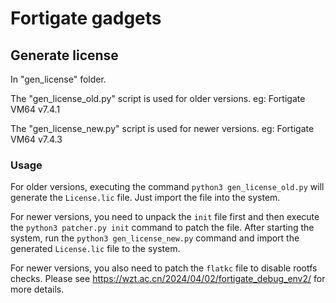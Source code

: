# Fortigate gadgets

## Generate license

In "gen_license" folder.

The "gen_license_old.py" script is used for older versions. eg: Fortigate VM64 v7.4.1

The "gen_license_new.py" script is used for newer versions. eg: Fortigate VM64 v7.4.3

### Usage

For older versions, executing the command `python3 gen_license_old.py` will generate the `License.lic` file. Just import the file into the system.

For newer versions, you need to unpack the `init` file first and then execute the `python3 patcher.py init` command to patch the file. After starting the system, run the `python3 gen_license_new.py` command and import the generated `License.lic` file to the system.

For newer versions, you also need to patch the `flatkc` file to disable rootfs checks. Please see https://wzt.ac.cn/2024/04/02/fortigate_debug_env2/ for more details.
